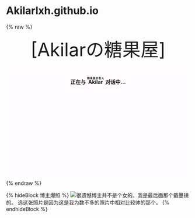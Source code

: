 # Akilarlxh.github.io
<!-- https://www.bootcdn.cn/botui/ -->
<link href="https://cdn.bootcss.com/botui/0.3.9/botui-theme-default.css" rel="stylesheet">
<link href="https://cdn.bootcss.com/botui/0.3.9/botui.min.css" rel="stylesheet">

{% raw %}
<div class="entry-content">
  <div class="moe-mashiro" style="text-align:center; font-size: 50px; margin-bottom: 20px;">[Akilarの糖果屋]</div>
  <div id="hello-mashiro" class="popcontainer" style="min-height: 300px; padding: 2px 6px 4px; background-color: rgb(255, 251, 255); border-radius: 10px;">
    <center>
    <p>
    </p>
    <h4>
    正在与&nbsp;<ruby>
    Akilar&nbsp;<rp>
    （</rp>
    <rt>
    糖果屋的客人</rt>
    <rp>
    ）</rp>
    </ruby>
    对话中...</h4>
    <p>
    </p>
    </center>
    <bot-ui></botui>
  </div>
</div>
<script src="/js/third-party/botui.js"></script>
<script>
bot_ui_ini()
</script>
{% endraw %}

{% hideBlock 博主爆照 %}
![](https://akilar-1259097125.cos.ap-shanghai.myqcloud.com/index/20190423110548767.png)很遗憾博主并不是个女的。我是最后面那个戴墨镜的。
选这张照片是因为这是我为数不多的照片中相对比较帅的那个。
{% endhideBlock %}

